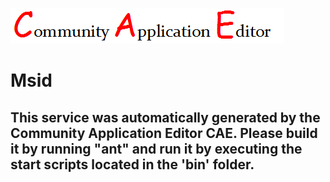 ![CAE](https://github.com/PhilCAEOrg/microservice-7013/blob/master/img/logo.png)  

Msid
===================


This service was automatically generated by the Community Application Editor CAE. Please build it by running "ant" and run it by executing the start scripts located in the 'bin' folder.
---------------
